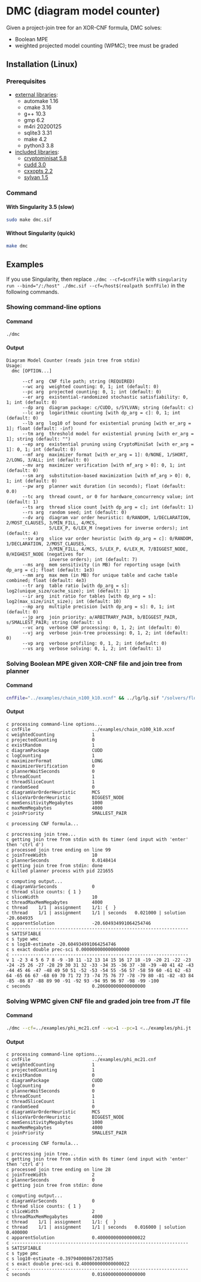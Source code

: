 # DMC (diagram model counter)
Given a project-join tree for an XOR-CNF formula, DMC solves:
- Boolean MPE
- weighted projected model counting (WPMC); tree must be graded

<!-- ####################################################################### -->

## Installation (Linux)

### Prerequisites
- [external libraries](./Singularity):
  - automake 1.16
  - cmake 3.16
  - g++ 10.3
  - gmp 6.2
  - m4ri 20200125
  - sqlite3 3.31
  - make 4.2
  - python3 3.8
- [included libraries](../addmc/libraries/):
  - [cryptominisat 5.8](https://github.com/msoos/cryptominisat)
  - [cudd 3.0](https://github.com/ivmai/cudd)
  - [cxxopts 2.2](https://github.com/jarro2783/cxxopts)
  - [sylvan 1.5](https://github.com/trolando/sylvan)

### Command
#### With Singularity 3.5 (slow)
```bash
sudo make dmc.sif
```
#### Without Singularity (quick)
```bash
make dmc
```

<!-- ####################################################################### -->

## Examples
If you use Singularity, then replace `./dmc --cf=$cnfFile` with `singularity run --bind="/:/host" ./dmc.sif --cf=/host$(realpath $cnfFile)` in the following commands.

### Showing command-line options
#### Command
```bash
./dmc
```
#### Output
```
Diagram Model Counter (reads join tree from stdin)
Usage:
  dmc [OPTION...]

      --cf arg  CNF file path; string (REQUIRED)
      --wc arg  weighted counting: 0, 1; int (default: 0)
      --pc arg  projected counting: 0, 1; int (default: 0)
      --er arg  existential-randomized stochastic satisfiability: 0, 1; int (default: 0)
      --dp arg  diagram package: c/CUDD, s/SYLVAN; string (default: c)
      --lc arg  logarithmic counting [with dp_arg = c]: 0, 1; int (default: 0)
      --lb arg  log10 of bound for existential pruning [with er_arg = 1]; float (default: -inf)
      --tm arg  threshold model for existential pruning [with er_arg = 1]; string (default: "")
      --ep arg  existential pruning using CryptoMiniSat [with er_arg = 1]: 0, 1; int (default: 0)
      --mf arg  maximizer format [with er_arg = 1]: 0/NONE, 1/SHORT, 2/LONG, 3/ALL; int (default: 0)
      --mv arg  maximizer verification [with mf_arg > 0]: 0, 1; int (default: 0)
      --sm arg  substitution-based maximization [with mf_arg > 0]: 0, 1; int (default: 0)
      --pw arg  planner wait duration (in seconds); float (default: 0.0)
      --tc arg  thread count, or 0 for hardware_concurrency value; int (default: 1)
      --ts arg  thread slice count [with dp_arg = c]; int (default: 1)
      --rs arg  random seed; int (default: 0)
      --dv arg  diagram var order heuristic: 0/RANDOM, 1/DECLARATION, 2/MOST_CLAUSES, 3/MIN_FILL, 4/MCS,
                5/LEX_P, 6/LEX_M (negatives for inverse orders); int (default: 4)
      --sv arg  slice var order heuristic [with dp_arg = c]: 0/RANDOM, 1/DECLARATION, 2/MOST_CLAUSES,
                3/MIN_FILL, 4/MCS, 5/LEX_P, 6/LEX_M, 7/BIGGEST_NODE, 8/HIGHEST_NODE (negatives for
                inverse orders); int (default: 7)
      --ms arg  mem sensitivity (in MB) for reporting usage [with dp_arg = c]; float (default: 1e3)
      --mm arg  max mem (in MB) for unique table and cache table combined; float (default: 4e3)
      --tr arg  table ratio [with dp_arg = s]: log2(unique_size/cache_size); int (default: 1)
      --ir arg  init ratio for tables [with dp_arg = s]: log2(max_size/init_size); int (default: 10)
      --mp arg  multiple precision [with dp_arg = s]: 0, 1; int (default: 0)
      --jp arg  join priority: a/ARBITRARY_PAIR, b/BIGGEST_PAIR, s/SMALLEST_PAIR; string (default: s)
      --vc arg  verbose CNF processing: 0, 1, 2; int (default: 0)
      --vj arg  verbose join-tree processing: 0, 1, 2; int (default: 0)
      --vp arg  verbose profiling: 0, 1, 2; int (default: 0)
      --vs arg  verbose solving: 0, 1, 2; int (default: 1)
```

### Solving Boolean MPE given XOR-CNF file and join tree from planner
#### Command
```bash
cnfFile="../examples/chain_n100_k10.xcnf" && ../lg/lg.sif "/solvers/flow-cutter-pace17/flow_cutter_pace17 -p 100" <$cnfFile | ./dmc --cf=$cnfFile --wc=1 --er=1 --lc=1 --mf=2
```
#### Output
```
c processing command-line options...
c cnfFile                       ../examples/chain_n100_k10.xcnf
c weightedCounting              1
c projectedCounting             0
c existRandom                   1
c diagramPackage                CUDD
c logCounting                   1
c maximizerFormat               LONG
c maximizerVerification         0
c plannerWaitSeconds            0
c threadCount                   1
c threadSliceCount              1
c randomSeed                    0
c diagramVarOrderHeuristic      MCS
c sliceVarOrderHeuristic        BIGGEST_NODE
c memSensitivityMegabytes       1000
c maxMemMegabytes               4000
c joinPriority                  SMALLEST_PAIR

c processing CNF formula...

c procressing join tree...
c getting join tree from stdin with 0s timer (end input with 'enter' then 'ctrl d')
c processed join tree ending on line 99
c joinTreeWidth                 10
c plannerSeconds                0.0148414
c getting join tree from stdin: done
c killed planner process with pid 221655

c computing output...
c diagramVarSeconds             0
c thread slice counts: { 1 }
c sliceWidth                    10
c threadMaxMemMegabytes         4000
c thread    1/1 | assignment    1/1: {  }
c thread    1/1 | assignment    1/1 | seconds   0.021000 | solution      -20.604935
c apparentSolution              -20.604934991064254746
c ------------------------------------------------------------------
s SATISFIABLE
c s type wmc
c s log10-estimate -20.604934991064254746
c s exact double prec-sci 0.000000000000000000
c ------------------------------------------------------------------
v 1 -2 3 4 5 6 7 8 -9 -10 11 -12 13 14 15 16 17 18 -19 -20 21 -22 -23 -24 -25 26 -27 -28 29 30 31 32 -33 -34 35 -36 37 -38 -39 -40 41 42 -43 -44 45 46 -47 -48 49 50 51 -52 -53 -54 55 -56 57 -58 59 60 -61 62 -63 64 -65 66 67 -68 69 70 71 72 73 -74 75 76 77 -78 -79 80 -81 -82 -83 84 -85 -86 87 -88 89 90 -91 -92 93 -94 95 96 97 -98 -99 -100
c seconds                       0.206000000000000000
```

### Solving WPMC given CNF file and graded join tree from JT file
#### Command
```bash
./dmc --cf=../examples/phi_mc21.cnf --wc=1 --pc=1 <../examples/phi.jt
```
#### Output
```
c processing command-line options...
c cnfFile                       ../examples/phi_mc21.cnf
c weightedCounting              1
c projectedCounting             1
c existRandom                   0
c diagramPackage                CUDD
c logCounting                   0
c plannerWaitSeconds            0
c threadCount                   1
c threadSliceCount              1
c randomSeed                    0
c diagramVarOrderHeuristic      MCS
c sliceVarOrderHeuristic        BIGGEST_NODE
c memSensitivityMegabytes       1000
c maxMemMegabytes               4000
c joinPriority                  SMALLEST_PAIR

c processing CNF formula...

c procressing join tree...
c getting join tree from stdin with 0s timer (end input with 'enter' then 'ctrl d')
c processed join tree ending on line 28
c joinTreeWidth                 2
c plannerSeconds                0
c getting join tree from stdin: done

c computing output...
c diagramVarSeconds             0
c thread slice counts: { 1 }
c sliceWidth                    2
c threadMaxMemMegabytes         4000
c thread    1/1 | assignment    1/1: {  }
c thread    1/1 | assignment    1/1 | seconds   0.016000 | solution        0.400000
c apparentSolution              0.400000000000000022
c ------------------------------------------------------------------
s SATISFIABLE
c s type pmc
c s log10-estimate -0.397940008672037585
c s exact double prec-sci 0.400000000000000022
c ------------------------------------------------------------------
c seconds                       0.016000000000000000
```
